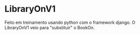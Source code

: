 # LibraryOnV1
Feito em treinamento usando python com o framework django. O LibraryOnV1 veio para "substituir" o BookOn.
